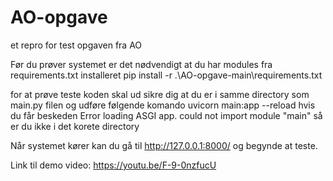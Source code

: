 # AO-opgave
et repro for test opgaven fra AO 

Før du prøver systemet er det nødvendigt at du har modules fra requirements.txt installeret 
pip install -r .\AO-opgave-main\requirements.txt

for at prøve teste koden skal ud sikre dig at du er i samme directory som main.py filen og udføre følgende komando 
uvicorn main:app --reload
hvis du får beskeden Error loading ASGI app. could not import module "main" så er du ikke i det korete directory

Når systemet kører kan du gå til http://127.0.0.1:8000/ og begynde at teste. 

Link til demo video: https://youtu.be/F-9-0nzfucU